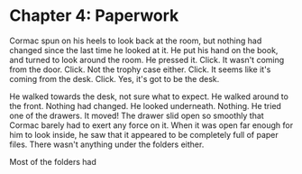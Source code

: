 # Chapter 4: Paperwork

Cormac spun on his heels to look back at the room, but nothing had changed since the last time he looked at it. He put his hand on the book, and turned to look around the room. He pressed it. Click. It wasn't coming from the door. Click. Not the trophy case either. Click. It seems like it's coming from the desk. Click. Yes, it's got to be the desk.

He walked towards the desk, not sure what to expect. He walked around to the front. Nothing had changed. He looked underneath. Nothing. He tried one of the drawers. It moved! The drawer slid open so smoothly that Cormac barely had to exert any force on it. When it was open far enough for him to look inside, he saw that it appeared to be completely full of paper files. There wasn't anything under the folders either.

Most of the folders had 
